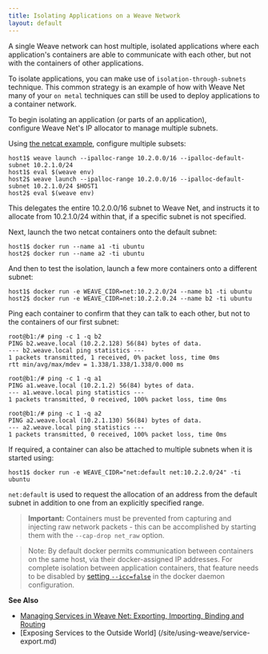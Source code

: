 ```yaml
---
title: Isolating Applications on a Weave Network
layout: default
---
```


A single Weave network can host multiple, isolated applications where each application's containers are able 
to communicate with each other, but not with the containers of other applications.

To isolate applications, you can make use of `isolation-through-subnets` technique.
This common strategy is an example of how with Weave Net many of your `on metal` 
techniques can still be used to deploy applications to a container network.
 
To begin isolating an application (or parts of an application),  
configure Weave Net's IP allocator to manage multiple subnets. 

Using [the netcat example](/site/using-weave/deploying-applications.md), configure multiple subsets:

    host1$ weave launch --ipalloc-range 10.2.0.0/16 --ipalloc-default-subnet 10.2.1.0/24
    host1$ eval $(weave env)
    host2$ weave launch --ipalloc-range 10.2.0.0/16 --ipalloc-default-subnet 10.2.1.0/24 $HOST1
    host2$ eval $(weave env)

This delegates the entire 10.2.0.0/16 subnet to Weave Net, and instructs
it to allocate from 10.2.1.0/24 within that, if a specific subnet is not
specified. 

Next, launch the two netcat containers onto the default subnet:

    host1$ docker run --name a1 -ti ubuntu
    host2$ docker run --name a2 -ti ubuntu

And then to test the isolation, launch a few more containers onto a different subnet:

    host1$ docker run -e WEAVE_CIDR=net:10.2.2.0/24 --name b1 -ti ubuntu
    host2$ docker run -e WEAVE_CIDR=net:10.2.2.0.24 --name b2 -ti ubuntu

Ping each container to confirm that they can talk to each other, but not to the containers of our first subnet:

    root@b1:/# ping -c 1 -q b2
    PING b2.weave.local (10.2.2.128) 56(84) bytes of data.
    --- b2.weave.local ping statistics ---
    1 packets transmitted, 1 received, 0% packet loss, time 0ms
    rtt min/avg/max/mdev = 1.338/1.338/1.338/0.000 ms

    root@b1:/# ping -c 1 -q a1
    PING a1.weave.local (10.2.1.2) 56(84) bytes of data.
    --- a1.weave.local ping statistics ---
    1 packets transmitted, 0 received, 100% packet loss, time 0ms

    root@b1:/# ping -c 1 -q a2
    PING a2.weave.local (10.2.1.130) 56(84) bytes of data.
    --- a2.weave.local ping statistics ---
    1 packets transmitted, 0 received, 100% packet loss, time 0ms

If required, a container can also be attached to multiple subnets when it is started using:

    host1$ docker run -e WEAVE_CIDR="net:default net:10.2.2.0/24" -ti ubuntu

`net:default` is used to request the allocation of an address from the default subnet in addition to one from an explicitly specified range.

>**Important:** Containers must be prevented from capturing and injecting raw network packets - this can be accomplished by starting them with the `--cap-drop net_raw` option.

>Note: By default docker permits communication between containers on the same host, via their docker-assigned IP addresses. For complete
isolation between application containers, that feature needs to be disabled by [setting `--icc=false`](https://docs.docker.com/engine/userguide/networking/default_network/container-communication/#communication-between-containers) in the docker daemon configuration. 

**See Also** 

 * [Managing Services in Weave Net: Exporting, Importing, Binding and Routing](/site/using-weave/service-management.md)
 * [Exposing Services to the Outside World] (/site/using-weave/service-export.md)
 
 
 



